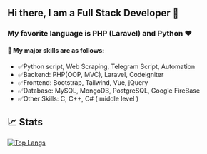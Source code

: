 ## Hi there, I am a Full Stack Developer 👋

### My favorite language is PHP (Laravel) and Python ❤️
#### 🌈 My major skills are as follows:

- ✅Python script, Web Scraping, Telegram Script, Automation
- ✅Backend: PHP(OOP, MVC), Laravel, Codeigniter
- ✅Frontend: Bootstrap, Tailwind, Vue, jQuery
- ✅Database: MySQL, MongoDB, PostgreSQL, Google FireBase
- ✅Other Skills: C, C++, C# ( middle level )
## 📈 Stats
[![Top Langs](https://github-readme-stats.vercel.app/api/top-langs/?username=umudov-seymur&langs_count=10&layout=compact)](https://github-readme-stats.vercel.app/api/top-langs/?username=umudov-seymur&langs_count=10&layout=compact)

<!--
**umudov-seymur/umudov-seymur** is a ✨ _special_ ✨ repository because its `README.md` (this file) appears on your GitHub profile.

Here are some ideas to get you started:

- 🔭 I’m currently working on ...
- 🌱 I’m currently learning ...
- 👯 I’m looking to collaborate on ...
- 🤔 I’m looking for help with ...
- 💬 Ask me about ...
- 📫 How to reach me: ...
- 😄 Pronouns: ...
- ⚡ Fun fact: ...
-->
